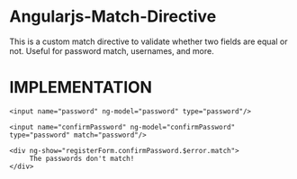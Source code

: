 Angularjs-Match-Directive
==========================

This is a custom match directive to validate whether two fields are equal or not. Useful for password match, usernames, and more.

IMPLEMENTATION
==========================
```
<input name="password" ng-model="password" type="password"/>

<input name="confirmPassword" ng-model="confirmPassword" type="password" match="password"/>

<div ng-show="registerForm.confirmPassword.$error.match">
	 The passwords don't match!
</div>
```

